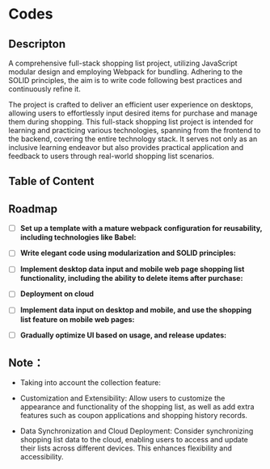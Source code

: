 # Codes

## Descripton

A comprehensive full-stack shopping list project, utilizing JavaScript modular design and employing Webpack for bundling. Adhering to the SOLID principles, the aim is to write code following best practices and continuously refine it.

The project is crafted to deliver an efficient user experience on desktops, allowing users to effortlessly input desired items for purchase and manage them during shopping. This full-stack shopping list project is intended for learning and practicing various technologies, spanning from the frontend to the backend, covering the entire technology stack. It serves not only as an inclusive learning endeavor but also provides practical application and feedback to users through real-world shopping list scenarios.

## Table of Content

## Roadmap

- [ ] **Set up a template with a mature webpack configuration for reusability, including technologies like Babel:**

- [ ] **Write elegant code using modularization and SOLID principles:**

- [ ] **Implement desktop data input and mobile web page shopping list functionality, including the ability to delete items after purchase:**
   
- [ ] **Deployment on cloud**

- [ ] **Implement data input on desktop and mobile, and use the shopping list feature on mobile web pages:**

- [ ] **Gradually optimize UI based on usage, and release updates:**

## Note：

- Taking into account the collection feature:

- Customization and Extensibility: Allow users to customize the appearance and functionality of the shopping list, as well as add extra features such as coupon applications and shopping history records.

- Data Synchronization and Cloud Deployment: Consider synchronizing shopping list data to the cloud, enabling users to access and update their lists across different devices. This enhances flexibility and accessibility.